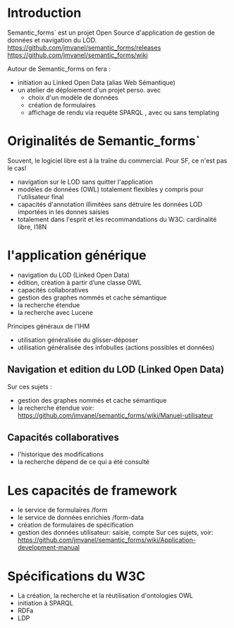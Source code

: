 # Introduction
̀Semantic_forms` est un projet Open Source d'application de gestion de données et navigation du LOD.
https://github.com/jmvanel/semantic_forms/releases
https://github.com/jmvanel/semantic_forms/wiki

Autour de Semantic_forms on fera :
- initiation au Linked Open Data (alias Web Sémantique)
- un atelier de déploiement d'un projet perso. avec
  - choix d'un modèle de données
  - création de formulaires
  - affichage de rendu via requête SPARQL , avec ou sans templating

# Originalités de  ̀Semantic_forms`
Souvent, le logiciel libre est à la traîne du commercial. Pour SF, ce n'est pas le cas!
- navigation sur le LOD sans quitter l'application
- modèles de données (OWL) totalement flexibles y compris pour l'utilisateur final
- capacités d'annotation illimitées sans détruire les données LOD importées in les donnes saisies
- totalement dans l'esprit et les recommandations du W3C: cardinalité libre, I18N

# l'application générique
- navigation du LOD (Linked Open Data)
- édition, création à partir d’une classe OWL
- capacités collaboratives
- gestion des graphes nommés et cache sémantique
- la recherche étendue
- la recherche avec Lucene

Principes généraux de l'IHM
- utilisation généralisée du glisser-déposer
- utilisation généralisée des infobulles (actions possibles et données)

## Navigation et edition du LOD (Linked Open Data)
Sur ces sujets :
- gestion des graphes nommés et cache sémantique
- la recherche étendue
voir:
https://github.com/jmvanel/semantic_forms/wiki/Manuel-utilisateur

## Capacités collaboratives
- l'historique des modifications
- la recherche dépend de ce qui a été consulté

# Les capacités de framework
- le service de formulaires /form
- le service de données enrichies /form-data
- création de formulaires de spécification
- gestion des données utilisateur: saisie, compte
Sur ces sujets, voir:
https://github.com/jmvanel/semantic_forms/wiki/Application-development-manual

# Spécifications du W3C
- La création, la recherche et la réutilisation d'ontologies OWL
- initiation à SPARQL
- RDFa
- LDP
